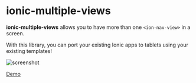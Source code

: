 ionic-multiple-views
====================


**ionic-multiple-views** allows you to have more than one `<ion-nav-view>` in a screen. 

With this library, you can port your existing Ionic apps to tablets using your existing templates!

![screenshot](http://i.imgur.com/TbRdeSw.png)

[Demo](http://alongubkin.github.io/ionic-multiple-views/demo/index.html)
